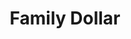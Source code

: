 ---
title: "Family Dollar"
url: /bossier-city/family-dollar-east-texas-street-2/
shop: Kramladen
---